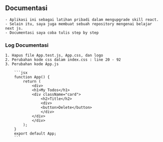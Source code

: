 ## Documentasi 
    - Aplikasi ini sebagai latihan pribadi dalam mengupgrade skill react.
    - Selain itu, saya juga membuat sebuah repository mengenai belajar next js. 
    - Documentasi saya coba tulis step by step

### Log Documentasi
    1. Hapus file App.test.js, App.css, dan logo
    2. Perubahan kode css dalam index.css : line 20 - 92
    3. Perubahan kode App.js

        ```jsx
        function App() {
            return (
                <div>
                <h1>My Todos</h1>
                <div className="card">
                    <h2>Title</h2>
                    <div>
                    <button>Delete</button>
                    </div>
                </div>
                </div>
            );
        }
        export default App;
        ```

    